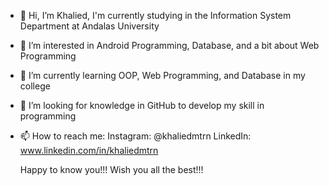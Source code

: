 - 👋 Hi, I’m Khalied, I'm currently studying in the Information System Department at Andalas University 
- 👀 I’m interested in Android Programming, Database, and a bit about Web Programming
- 🌱 I’m currently learning OOP, Web Programming, and Database in my college
- 💞️ I’m looking for knowledge in GitHub to develop my skill in programming 
- 📫 How to reach me:
  Instagram: @khaliedmtrn
  LinkedIn: www.linkedin.com/in/khaliedmtrn

  Happy to know you!!!
  Wish you all the best!!!
